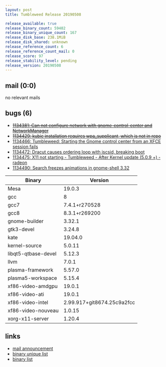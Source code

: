 ```yaml
---
layout: post
title: Tumbleweed Release 20190508

release_available: true
release_binary_count: 59402
release_binary_unique_count: 167
release_disk_base: 238.1MiB
release_disk_shared: unknown
release_reference_count: 6
release_reference_count_mail: 0
release_score: 97
release_stability_level: pending
release_version: 20190508
---
```


## mail (0:0)

no relevant mails

## bugs (6)

<!--more-->

- ~~[1134381: Can not configure network with gnome-control-center and NetworkManager](https://bugzilla.opensuse.org/show_bug.cgi?id=1134381)~~
- ~~[1134429: kubic installation requires wpa_supplicant, which is not in repo](https://bugzilla.opensuse.org/show_bug.cgi?id=1134429)~~
- [1134466: Tumbleweed: Starting the Gnome control center from an XFCE session fails](https://bugzilla.opensuse.org/show_bug.cgi?id=1134466)
- [1134472: Dracut causes ordering loop with iscsid, breaking boot](https://bugzilla.opensuse.org/show_bug.cgi?id=1134472)
- [1134475: X11 not starting - Tumbleweed - After Kernel update (5.0.9 +) - radeon](https://bugzilla.opensuse.org/show_bug.cgi?id=1134475)
- [1134490: Search freezes animations in gnome-shell 3.32](https://bugzilla.opensuse.org/show_bug.cgi?id=1134490)

Binary | Version
--- | ---
Mesa | 19.0.3
gcc | 8
gcc7 | 7.4.1+r270528
gcc8 | 8.3.1+r269200
gnome-builder | 3.32.1
gtk3-devel | 3.24.8
kate | 19.04.0
kernel-source | 5.0.11
libqt5-qtbase-devel | 5.12.3
llvm | 7.0.1
plasma-framework | 5.57.0
plasma5-workspace | 5.15.4
xf86-video-amdgpu | 19.0.1
xf86-video-ati | 19.0.1
xf86-video-intel | 2.99.917+git8674.25c9a2fcc
xf86-video-nouveau | 1.0.15
xorg-x11-server | 1.20.4

## links

- [mail announcement](https://lists.opensuse.org/opensuse-factory/2019-05/msg00090.html)
- [binary unique list](http://download.opensuse.org/history/20190508/rpm.unique.list)
- [binary list](http://download.opensuse.org/history/20190508/rpm.list)
